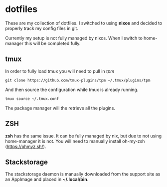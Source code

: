 # dotfiles

These are my collection of dotfiles. I switched to using **nixos** and decided to properly track my config files in git.

Currently my setup is not fully managed by nixos. When I switch to home-manager this will be completed fully.

## tmux

In order to fully load tmux you will need to pull in *tpm*

``` shell
git clone https://github.com/tmux-plugins/tpm ~/.tmux/plugins/tpm
```

And then source the configuration while tmux is already running.

``` shell
tmux source ~/.tmux.conf
```

The package manager will the retrieve all the plugins.

## ZSH

**zsh** has the same issue. It can be fully managed by nix, but due to not using home-manager it is not. You will need to manually install oh-my-zsh (https://ohmyz.sh/). 

## Stackstorage

The stackstorage daemon is manually downloaded from the support site as an AppImage and placed in **~/.local/bin**.
